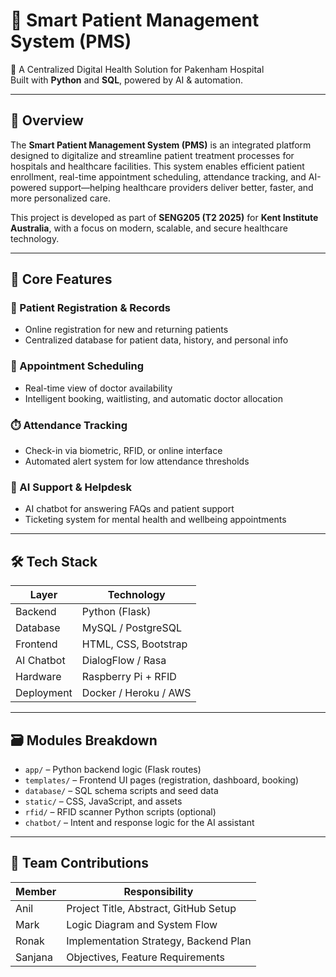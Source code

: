 # 🏥 Smart Patient Management System (PMS)

📌 A Centralized Digital Health Solution for Pakenham Hospital  
Built with **Python** and **SQL**, powered by AI & automation.

---

## 📖 Overview

The **Smart Patient Management System (PMS)** is an integrated platform designed to digitalize and streamline patient treatment processes for hospitals and healthcare facilities. This system enables efficient patient enrollment, real-time appointment scheduling, attendance tracking, and AI-powered support—helping healthcare providers deliver better, faster, and more personalized care.

This project is developed as part of **SENG205 (T2 2025)** for **Kent Institute Australia**, with a focus on modern, scalable, and secure healthcare technology.

---

## 🎯 Core Features

### 🧾 Patient Registration & Records
- Online registration for new and returning patients  
- Centralized database for patient data, history, and personal info  

### 📅 Appointment Scheduling
- Real-time view of doctor availability  
- Intelligent booking, waitlisting, and automatic doctor allocation  

### ⏱️ Attendance Tracking
- Check-in via biometric, RFID, or online interface  
- Automated alert system for low attendance thresholds  

### 💬 AI Support & Helpdesk
- AI chatbot for answering FAQs and patient support  
- Ticketing system for mental health and wellbeing appointments  

---

## 🛠️ Tech Stack

| Layer       | Technology             |
|-------------|------------------------|
| Backend     | Python (Flask)         |
| Database    | MySQL / PostgreSQL     |
| Frontend    | HTML, CSS, Bootstrap   |
| AI Chatbot  | DialogFlow / Rasa      |
| Hardware    | Raspberry Pi + RFID    |
| Deployment  | Docker / Heroku / AWS  |

---

## 🗃️ Modules Breakdown

- `app/` – Python backend logic (Flask routes)  
- `templates/` – Frontend UI pages (registration, dashboard, booking)  
- `database/` – SQL schema scripts and seed data  
- `static/` – CSS, JavaScript, and assets  
- `rfid/` – RFID scanner Python scripts (optional)  
- `chatbot/` – Intent and response logic for the AI assistant  

---

## 👥 Team Contributions

| Member   | Responsibility                              |
|----------|----------------------------------------------|
| Anil     | Project Title, Abstract, GitHub Setup        |
| Mark     | Logic Diagram and System Flow                |
| Ronak    | Implementation Strategy, Backend Plan        |
| Sanjana  | Objectives, Feature Requirements             |
